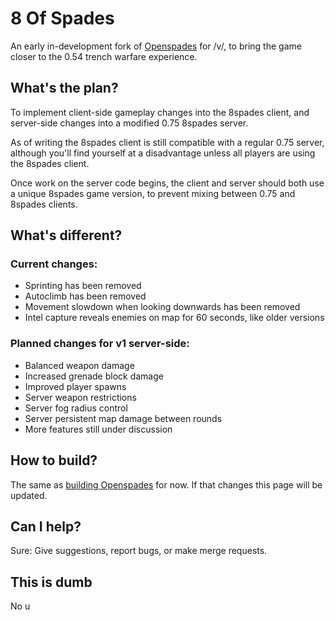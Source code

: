 # 8 Of Spades

An early in-development fork of [Openspades](https://github.com/yvt/openspades) for /v/, to bring the game closer to the 0.54 trench warfare experience.

## What's the plan?

To implement client-side gameplay changes into the 8spades client, and server-side changes into a modified 0.75 8spades server.

As of writing the 8spades client is still compatible with a regular 0.75 server, although you'll find yourself at a disadvantage unless all players are using the 8spades client.

Once work on the server code begins, the client and server should both use a unique 8spades game version, to prevent mixing between 0.75 and 8spades clients.


## What's different?
### Current changes:
* Sprinting has been removed
* Autoclimb has been removed
* Movement slowdown when looking downwards has been removed
* Intel capture reveals enemies on map for 60 seconds, like older versions
### Planned changes for v1 server-side:
* Balanced weapon damage
* Increased grenade block damage
* Improved player spawns
* Server weapon restrictions
* Server fog radius control
* Server persistent map damage between rounds
* More features still under discussion

## How to build?
The same as [building Openspades](https://github.com/yvt/openspades/wiki/Building) for now. If that changes this page will be updated.

## Can I help?
Sure: Give suggestions, report bugs, or make merge requests.

## This is dumb
No u
